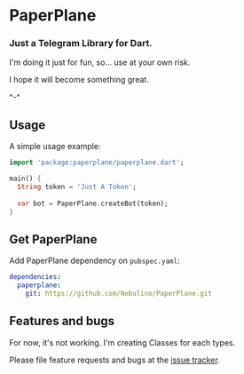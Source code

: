 # PaperPlane

### Just a Telegram Library for Dart.

I'm doing it just for fun, so... use at your own risk.

I hope it will become something great.

^-^

## Usage

A simple usage example:

```dart
import 'package:paperplane/paperplane.dart';

main() {
  String token = 'Just A Token';
  
  var bot = PaperPlane.createBot(token);
}
```

## Get PaperPlane

Add PaperPlane dependency on `pubspec.yaml`:

```yaml
dependencies:
  paperplane:
    git: https://github.com/Nebulino/PaperPlane.git
```

## Features and bugs

For now, it's not working. I'm creating Classes for each types.

Please file feature requests and bugs at the [issue tracker][tracker].

[tracker]: http://github.com/Nebulino/PaperPlane/issues
